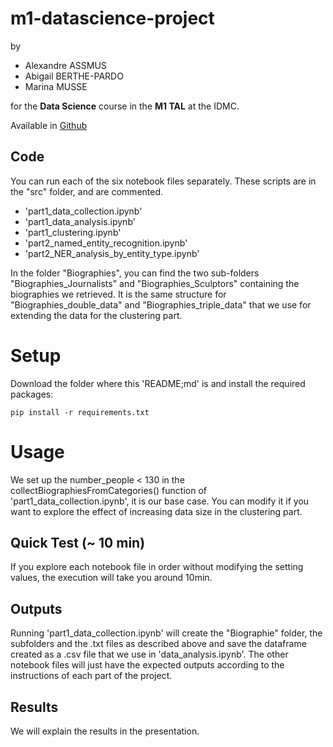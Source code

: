 # m1-datascience-project

by 
- Alexandre ASSMUS
- Abigail BERTHE-PARDO
- Marina MUSSE

for the **Data Science** course in the **M1 TAL** at the IDMC.

Available in [Github](https://github.com/marinmss/m1-datascience-project)

## Code

You can run each of the six notebook files separately. These scripts are in the "src" folder, and are commented.

- 'part1_data_collection.ipynb'
- 'part1_data_analysis.ipynb'
- 'part1_clustering.ipynb'
- 'part2_named_entity_recognition.ipynb'
- 'part2_NER_analysis_by_entity_type.ipynb'

In the folder "Biographies", you can find the two sub-folders "Biographies_Journalists" and "Biographies_Sculptors" containing the biographies we retrieved. It is the same structure for "Biographies_double_data" and "Biographies_triple_data" that we use for extending the data for the clustering part.

# Setup 

Download the folder where this 'README;md' is and install the required packages:

```
pip install -r requirements.txt
```

# Usage

We set up the number_people < 130 in the collectBiographiesFromCategories() function of 'part1_data_collection.ipynb', it is our base case. You can modify it if you want to explore the effect of increasing data size in the clustering part.

## Quick Test (~ 10 min)

If you explore each notebook file in order without modifying the setting values, the execution will take you around 10min.

## Outputs 

Running 'part1_data_collection.ipynb' will create the "Biographie" folder, the subfolders and the .txt files as described above and save the dataframe created as a .csv file that we use in 'data_analysis.ipynb'. The other notebook files will just have the expected outputs according to the instructions of each part of the project.

## Results 

We will explain the results in the presentation.


